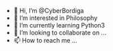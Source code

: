 - 👋 Hi, I’m @CyberBordiga
- 👀 I’m interested in Philosophy
- 🌱 I’m currently learning Python3
- 💞️ I’m looking to collaborate on ...
- 📫 How to reach me ...

<!---
CyberBordiga/CyberBordiga is a ✨ special ✨ repository because its `README.md` (this file) appears on your GitHub profile.
You can click the Preview link to take a look at your changes.
--->

